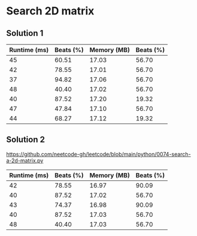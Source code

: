 
# Search 2D matrix

## Solution 1

| Runtime (ms) | Beats (%) | Memory (MB) | Beats (%) |
|--------------|-----------|-------------|-----------|
| 45           | 60.51     | 17.03       | 56.70     |
| 42           | 78.55     | 17.01       | 56.70     |
| 37           | 94.82     | 17.06       | 56.70     |
| 48           | 40.40     | 17.02       | 56.70     |
| 40           | 87.52     | 17.20       | 19.32     |
| 47           | 47.84     | 17.10       | 56.70     |
| 44           | 68.27     | 17.12       | 19.32     |


## Solution 2
https://github.com/neetcode-gh/leetcode/blob/main/python/0074-search-a-2d-matrix.py

| Runtime (ms) | Beats (%) | Memory (MB) | Beats (%) |
|--------------|-----------|-------------|-----------|
| 42           | 78.55     | 16.97       | 90.09     |
| 40           | 87.52     | 17.02       | 56.70     |
| 43           | 74.37     | 16.98       | 90.09     |
| 40           | 87.52     | 17.03       | 56.70     |
| 48           | 40.40     | 17.03       | 56.70     |